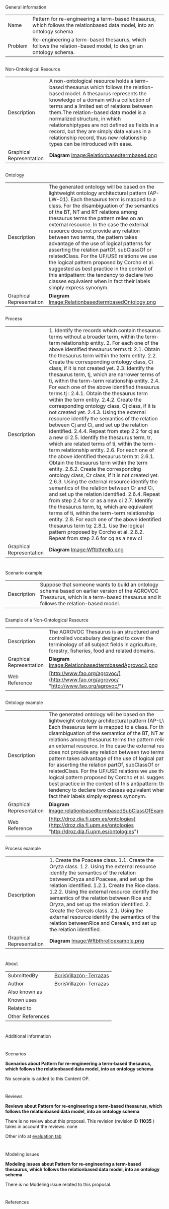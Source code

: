 # 

 General information




|  |  |
| --- | --- |
|  Name  |  Pattern for re-engineering a term-based thesaurus, which follows the relationbased data model, into an ontology schema  |
|  Problem  |  Re-engineering a term-based thesaurus, which follows the relation-based model, to design an ontology schema.  |



  





## 

 Non-Ontological Resource




|  |  |
| --- | --- |
|  Description  |  A non-ontological resource holds a term-based thesaurus which follows the relation-based model.  A thesaurus represents the knowledge of a domain with a collection of terms and a limited set of relations between them.The relation-based data model is a normalized structure, in which relationshiptypes are not defined as fields in a record, but they are simply data values in a relationship record, thus new relationship types can be introduced with ease.  |
|  Graphical Representation  | __Diagram__ [Image:Relationbasedtermbased.png](../Image/Relationbasedtermbased.png "Image:Relationbasedtermbased.png") |



  





## 

 Ontology




|  |  |
| --- | --- |
|  Description  |  The generated ontology will be based on the lightweight ontology architectural pattern (AP-LW-01). Each thesaurus term is mapped to a class. For the disambiguation of the semantics of the BT, NT and RT relations among thesaurus terms the pattern relies on an external resource. In the case the external resource does not provide any relation between two terms, the pattern takes advantage of the use of logical patterns for asserting the relation partOf, subClassOf or relatedClass. For the UF/USE relations we use the logical pattern proposed by Corcho et al. suggested as best practice in the context of this antipattern: the tendency to declare two classes equivalent when in fact their labels simply express synonym.  |
|  Graphical Representation  | __Diagram__ [Image:RelationbasedtermbasedOntology.png](../Image/RelationbasedtermbasedOntology.png "Image:RelationbasedtermbasedOntology.png") |



  





## 

 Process




|  |  |
| --- | --- |
|  Description  |  1. Identify the records which contain thesaurus terms without a broader term, within the term-term relationship entity.  2. For each one of the above identified thesaurus terms ti:  2.1. Obtain the thesaurus term within the term entity.  2.2. Create the corresponding ontology class, Ci class, if it is not created yet.  2.3. Identify the thesaurus term, tj, which are narrower terms of ti, within the term-term relationship entity.  2.4. For each one of the above identified thesaurus terms tj :  2.4.1. Obtain the thesaurus term within the term entity.  2.4.2. Create the corresponding ontology class, Cj class, if it is not created yet.  2.4.3. Using the external resource identify the semantics of the relation between Cj and Ci, and set up the relation identified.  2.4.4. Repeat from step 2.2 for cj as a new ci  2.5. Identify the thesaurus term, tr, which are related terms of ti, within the term-term relationship entity.  2.6. For each one of the above identified thesaurus term tr:  2.6.1. Obtain the thesaurus term within the term entity.  2.6.2. Create the corresponding ontology class, Cr class, if it is not created yet.  2.6.3. Using the external resource identify the semantics of the relation between Cr and Ci, and set up the relation identified.  2.6.4. Repeat from step 2.4 for cr as a new ci  2.7. Identify the thesaurus term, tq, which are equivalent terms of ti, within the term-term relationship entity.  2.8. For each one of the above identified thesaurus term tq:  2.8.1. Use the logical pattern proposed by Corcho et al.  2.8.2. Repeat from step 2.6 for cq as a new ci  |
|  Graphical Representation  | __Diagram__ [Image:Wftbthrello.png](../Image/Wftbthrello.png "Image:Wftbthrello.png") |



  





# 

 Scenario example




|  |  |
| --- | --- |
|  Description  |  Suppose that someone wants to build an ontology schema based on earlier version of the AGROVOC Thesaurus, which is a term-based thesaurus and it follows the relation-based model.  |



  





## 

 Example of a Non-Ontological Resource




|  |  |
| --- | --- |
|  Description  |  The AGROVOC Thesaurus is an structured and controlled vocabulary designed to cover the terminology of all subject fields in agriculture, forestry, fisheries, food and related domains.  |
|  Graphical Representation  | __Diagram__ [Image:RelationbasedtermbasedAgrovoc2.png](../Image/RelationbasedtermbasedAgrovoc2.png "Image:RelationbasedtermbasedAgrovoc2.png") |
|  Web Reference  | [http://www.fao.org/agrovoc/](http://www.fao.org/agrovoc/ "http://www.fao.org/agrovoc/")  |



  





## 

 Ontology example




|  |  |
| --- | --- |
|  Description  |  The generated ontology will be based on the lightweight ontology architectural pattern (AP-LW-01). Each thesaurus term is mapped to a class. For the disambiguation of the semantics of the BT, NT and RT relations among thesaurus terms the pattern relies on an external resource. In the case the external resource does not provide any relation between two terms, the pattern takes advantage of the use of logical patterns for asserting the relation partOf, subClassOf or relatedClass. For the UF/USE relations we use the logical pattern proposed by Corcho et al. suggested as best practice in the context of this antipattern: the tendency to declare two classes equivalent when in fact their labels simply express synonym.  |
|  Graphical Representation  | __Diagram__ [Image:relationbasedtermbasedSubClassOfExample.png](../Image/RelationbasedtermbasedSubClassOfExample.png "Image:relationbasedtermbasedSubClassOfExample.png") |
|  Web Reference  | [http://droz.dia.fi.upm.es/ontologies](http://droz.dia.fi.upm.es/ontologies "http://droz.dia.fi.upm.es/ontologies")  |



  





## 

 Process example




|  |  |
| --- | --- |
|  Description  |  1. Create the Poaceae class.  1.1. Create the Oryza class.  1.2. Using the external resource identify the semantics of the relation betweenOryza and Poaceae, and set up the relation identified.  1.2.1. Create the Rice class.  1.2.2. Using the external resource identify the semantics of the relation between Rice and Oryza, and set up the relation identified.  2. Create the Cereals class.  2.1. Using the external resource identify the semantics of the relation betweenRice and Cereals, and set up the relation identified.  |
|  Graphical Representation  | __Diagram__ [Image:Wftbthrelloexample.png](../Image/Wftbthrelloexample.png "Image:Wftbthrelloexample.png") |



  





# 

 About




|  |  |
| --- | --- |
|  SubmittedBy  | [BorisVillazón-Terrazas](../User/BorisVillazón-Terrazas "User:BorisVillazón-Terrazas")  |
|  Author  |  BorisVillazón-Terrazas  |
|  Also known as  |  |
|  Known uses  |  |
|  Related to  |  |
|  Other References  |  |



# 

 Additional information



# 

 Scenarios




__Scenarios about Pattern for re-engineering a term-based thesaurus, which follows the relationbased data model, into an ontology schema__ 


 No scenario is added to this Content OP.
 




# 

 Reviews




__Reviews about Pattern for re-engineering a term-based thesaurus, which follows the relationbased data model, into an ontology schema__ 


 There is no review about this proposal.
This revision (revision ID
 __11035__ 
 ) takes in account the reviews: none
 



 Other info at
 [evaluation tab](http://ontologydesignpatterns.org/wiki/index.php?title=Submissions:Pattern_for_re-engineering_a_term-based_thesaurus%2C_which_follows_the_relationbased_data_model%2C_into_an_ontology_schema&action=evaluation "http://ontologydesignpatterns.org/wiki/index.php?title=Submissions:Pattern_for_re-engineering_a_term-based_thesaurus%2C_which_follows_the_relationbased_data_model%2C_into_an_ontology_schema&action=evaluation") 





  





# 

 Modeling issues




__Modeling issues about Pattern for re-engineering a term-based thesaurus, which follows the relationbased data model, into an ontology schema__ 


 There is no Modeling issue related to this proposal.
 




  





# 

 References